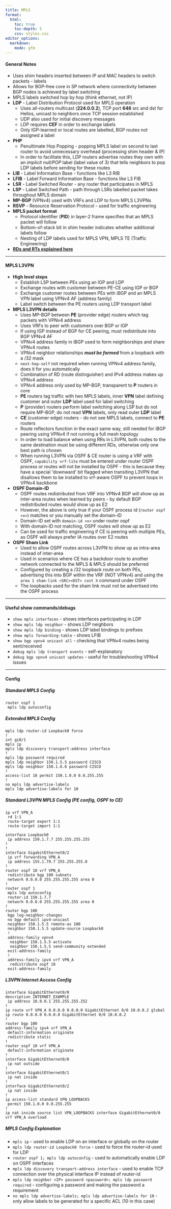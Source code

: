 ```yaml
---
title: MPLS
format:
  html:
    toc: true
    toc-depth: 5
    css: styles.css
editor_options:
  markdown:
    mode: gfm
---
```


#### General Notes

- Uses shim headers inserted between IP and MAC headers to switch packets - labels
- Allows for BGP-free core in SP network where connectivity between BGP nodes is achieved by label switching
- MPLS labels switched hop by hop (think ethernet, not IP)
- **LDP** - Label Distribution Protocol used for MPLS operation
	- Uses all-routers multicast (**224.0.0.2**), TCP port **646** src and dst for Hellos, unicast to neighbors once TCP session established
	- UDP also used for initial discovery messages
	- LDP requires **CEF** in order to exchange labels
	- Only IGP-learned or local routes are labelled, BGP routes not assigned a label
- **PHP**
	- Penultimate Hop Popping - popping MPLS label on second to last router to avoid unnecessary overhead (processing shim header & IP)
	- In order to facilitate this, LDP routers advertise routes they own with an *implicit null/POP* label (label value of 3) that tells neighbors to pop LDP labels before sending for these routes
- **LIB** - Label Information Base - functions like L3 RIB
- **LFIB** - Label Forward Information Base - functions like L3 FIB
- **LSR** - Label Switched Router - any router that participates in MPLS
- **LSP** - Label Switched Path - path through LSRs labelled packet takes throughout MPLS domain
- **MP-BGP** (VPNv4) used with VRFs and LDP to form MPLS L3VPNs
- **RSVP** - Resource Reservation Protocol - used for traffic engineering
- **MPLS packet format**
	- Protocol identifier (**PID**) in layer-2 frame specifies that an MPLS packet will follow
	- Bottom-of-stack bit in shim header indicates whether additional labels follow
	- Nesting of LDP labels used for MPLS VPN, MPLS TE (Traffic Engineering)
- [**RDs and RTs explained here**](https://packetlife.net/blog/2013/jun/10/route-distinguishers-and-route-targets/)

---

#### MPLS L3VPN
- **High level steps**
	- Establish LSP between PEs using an IGP and LDP
	- Exchange routes with customer between PE-CE using IGP or BGP
	- Exchange customer routes between PEs with iBGP and an MPLS VPN label using VPNv4 AF (address family)
	- Label switch between the PE routers using LDP transport label
- **MPLS L3VPN details**
	- Uses MP-BGP between **PE** (provider edge) routers which tag packets with VPNv4 address
	- Uses VRFs to peer with customers over BGP or IGP
	- If using IGP instead of BGP for CE peering, must redistribute into BGP VPNv4 AF
	- VPNv4 address family in iBGP used to form neighborships and share VPNv4 routes
	- VPNv4 neighbor relationships ***must be formed*** from a loopback with a /32 mask
	- `next-hop-self` not required when running VPNv4 address family, does it for you automatically
	- Combination of RD (route distinguisher) and IPv4 address makes up VPNv4 address
	- VPNv4 address only used by MP-BGP, transparent to **P** routers in core
	- **PE** routers tag traffic with two MPLS labels, inner **VPN** label defining customer and outer **LDP** label used for label switching
	- **P** (provider) routers perform label switching along LSP but do not require MP-BGP, do not read **VPN** labels, only read outer **LDP** label
	- **CE** (customer edge) routers - do not see MPLS labels, connect to **PE** routers
	- Route reflectors function in the exact same way, still needed for iBGP peering using VPNv4 if not running a full mesh topology
	- In order to load balance when using RRs in L3VPN, both routes to the same destination must be using different RDs, otherwise only one best path is chosen
	- When running L3VPN via OSPF & CE router is using a VRF with OSPF, `capability vrf-lite` must be entered under router OSPF process or routes will not be installed by OSPF - this is because they have a special 'downward' bit flagged when transiting L3VPN that disallows them to be installed to vrf-aware OSPF to prevent loops in VPNv4 backbone
- **OSPF Domain-ID**
	- OSPF routes redistributed from VRF into VPNv4 BGP will show up as inter-area routes when learned by peers - by default BGP redistributed routes would show up as E2
	- However, the above is only true if your OSPF process id (`router ospf <x>`) matches or you manually set the domain-ID
	- Domain-ID set with `domain-id <x>` under router ospf
	- With domain-ID not matching, OSPF routes will show up as E2
	- Can be used for traffic engineering if CE is peering with multiple PEs, as OSPF will always prefer IA routes over E2 routes
- **OSPF Sham Link**
	- Used to allow OSPF routes across L3VPN to show up as intra-area instead of inter-area
	- Used in scenarios where CE has a backdoor route to another network connected to the MPLS & MPLS should be preferred
	- Configured by creating a /32 loopback route on both PEs, advertising this into BGP within the VRF (NOT VPNv4) and using the `area 1 sham-link <SRC><DST> cost X` command under OSPF
	- The loopbacks used for the sham link must not be advertised into the OSPF process
	
---

#### Useful show commands/debugs
- `show mpls interfaces` - shows interfaces participating in LDP
- `show mpls ldp neighbor` - shows LDP neighbors
- `show mpls ldp binding` - shows LDP label bindings to prefixes
- `show mpls forwarding-table` - shows LFIB
- `show bgp vpnv4 unicast all` - checking that VPNv4 routes being sent/received
- `debug mpls ldp transport events` - self-explanatory
- `debug bgp vpnv4 unicast updates` - useful for troubleshooting VPNv4 issues

---

#### Config

##### Standard MPLS Config
```
router ospf 1
 mpls ldp autoconfig
```

##### Extended MPLS Config
```
mpls ldp router-id Loopback0 force
!
int gi0/1
mpls ip
mpls ldp discovery transport-address interface
!
mpls ldp password required
mpls ldp neighbor 150.1.5.5 password CISCO
mpls ldp neighbor 150.1.6.6 password CISCO
!
access-list 10 permit 150.1.0.0 0.0.255.255
!
no mpls ldp advertise-labels
mpls ldp advertise-labels for 10
```

##### Standard L3VPN MPLS Config (PE config, OSPF to CE)

```
ip vrf VPN_A
 rd 1:1
 route-target export 1:1
 route-target import 1:1

interface Loopback0
 ip address 150.1.7.7 255.255.255.255
!
!
interface GigabitEthernet0/2
 ip vrf forwarding VPN_A
 ip address 155.1.79.7 255.255.255.0
!
router ospf 10 vrf VPN_A
 redistribute bgp 100 subnets
 network 0.0.0.0 255.255.255.255 area 0
!
router ospf 1
 mpls ldp autoconfig
 router-id 150.1.7.7
 network 0.0.0.0 255.255.255.255 area 0
!
router bgp 100
 bgp log-neighbor-changes
 no bgp default ipv4-unicast
 neighbor 150.1.5.5 remote-as 100
 neighbor 150.1.5.5 update-source Loopback0
 !
 address-family vpnv4
  neighbor 150.1.5.5 activate
  neighbor 150.1.5.5 send-community extended
 exit-address-family
 !
 address-family ipv4 vrf VPN_A
  redistribute ospf 10
 exit-address-family
```

##### L3VPN Internet Access Config
```
interface GigabitEthernet0/0
description INTERNET_EXAMPLE
 ip address 10.0.0.1 255.255.255.252
!
ip route vrf VPN_A 0.0.0.0 0.0.0.0 GigabitEthernet 0/0 10.0.0.2 global
ip route 0.0.0.0 0.0.0.0 GigabitEthernet 0/0 10.0.0.2
!
router bgp 100
address-family ipv4 vrf VPN_A
 default-information originate
 redistribute static
!
router ospf 10 vrf VPN_A
 default-information originate
!
interface GigabitEthernet0/0
 ip nat outside
!
interface GigabitEthernet0/1
 ip nat inside
!
interface GigabitEthernet0/2
 ip nat inside
!
ip access-list standard VPN_LOOPBACKS
 permit 150.1.0.0 0.0.255.255
!
ip nat inside source list VPN_LOOPBACKS interface GigabitEthernet0/0 vrf VPN_A overload
```

##### MPLS Config Explanation
- `mpls ip` - used to enable LDP on an interface or globally on the router
- `mpls ldp router-id Loopback0 force` - used to force the router-id used for LDP
- `router ospf 1; mpls ldp autoconfig` - used to automatically enable LDP on OSPF interfaces
- `mpls ldp discovery transport-address interface` - used to enable TCP connection over the physical interface IP instead of router-id
- `mpls ldp neighbor <IP> password <password>; mpls ldp password required` - configuring a password and making the password a requirement
- `no mpls ldp advertise-labels; mpls ldp advertise-labels for 10` - only allow labels to be generated for a specific ACL (10 in this case)
